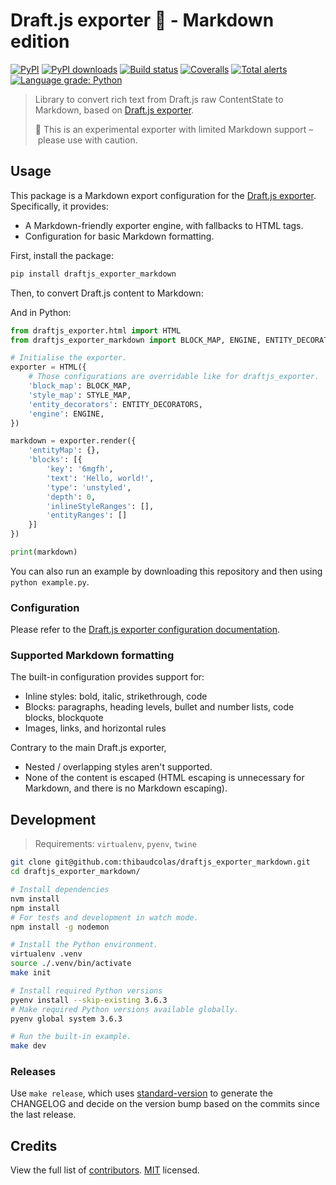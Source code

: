 # Draft.js exporter 🐍 - Markdown edition

[![PyPI](https://img.shields.io/pypi/v/draftjs_exporter_markdown.svg)](https://pypi.org/project/draftjs_exporter_markdown/) [![PyPI downloads](https://img.shields.io/pypi/dm/draftjs_exporter_markdown.svg)](https://pypi.org/project/draftjs_exporter_markdown/) [![Build status](https://github.com/thibaudcolas/draftjs_exporter_markdown/workflows/CI/badge.svg)](https://github.com/thibaudcolas/draftjs_exporter_markdown/actions) [![Coveralls](https://coveralls.io/repos/github/thibaudcolas/draftjs_exporter_markdown/badge.svg)](https://coveralls.io/github/thibaudcolas/draftjs_exporter_markdown) [![Total alerts](https://img.shields.io/lgtm/alerts/g/thibaudcolas/draftjs_exporter_markdown.svg?logo=lgtm&logoWidth=18)](https://lgtm.com/projects/g/thibaudcolas/draftjs_exporter_markdown/alerts/) [![Language grade: Python](https://img.shields.io/lgtm/grade/python/g/thibaudcolas/draftjs_exporter_markdown.svg?logo=lgtm&logoWidth=18)](https://lgtm.com/projects/g/thibaudcolas/draftjs_exporter_markdown/context:python)

> Library to convert rich text from Draft.js raw ContentState to Markdown, based on [Draft.js exporter](https://github.com/springload/draftjs_exporter).
>
> 🚧 This is an experimental exporter with limited Markdown support – please use with caution.

## Usage

This package is a Markdown export configuration for the [Draft.js exporter](https://github.com/springload/draftjs_exporter). Specifically, it provides:

- A Markdown-friendly exporter engine, with fallbacks to HTML tags.
- Configuration for basic Markdown formatting.

First, install the package:

```sh
pip install draftjs_exporter_markdown
```

Then, to convert Draft.js content to Markdown:

And in Python:

```py
from draftjs_exporter.html import HTML
from draftjs_exporter_markdown import BLOCK_MAP, ENGINE, ENTITY_DECORATORS, STYLE_MAP

# Initialise the exporter.
exporter = HTML({
    # Those configurations are overridable like for draftjs_exporter.
    'block_map': BLOCK_MAP,
    'style_map': STYLE_MAP,
    'entity_decorators': ENTITY_DECORATORS,
    'engine': ENGINE,
})

markdown = exporter.render({
    'entityMap': {},
    'blocks': [{
        'key': '6mgfh',
        'text': 'Hello, world!',
        'type': 'unstyled',
        'depth': 0,
        'inlineStyleRanges': [],
        'entityRanges': []
    }]
})

print(markdown)
```

You can also run an example by downloading this repository and then using `python example.py`.

### Configuration

Please refer to the [Draft.js exporter configuration documentation](https://github.com/springload/draftjs_exporter#configuration).

### Supported Markdown formatting

The built-in configuration provides support for:

- Inline styles: bold, italic, strikethrough, code
- Blocks: paragraphs, heading levels, bullet and number lists, code blocks, blockquote
- Images, links, and horizontal rules

Contrary to the main Draft.js exporter,

- Nested / overlapping styles aren't supported.
- None of the content is escaped (HTML escaping is unnecessary for Markdown, and there is no Markdown escaping).

## Development

> Requirements: `virtualenv`, `pyenv`, `twine`

```sh
git clone git@github.com:thibaudcolas/draftjs_exporter_markdown.git
cd draftjs_exporter_markdown/

# Install dependencies
nvm install
npm install
# For tests and development in watch mode.
npm install -g nodemon

# Install the Python environment.
virtualenv .venv
source ./.venv/bin/activate
make init

# Install required Python versions
pyenv install --skip-existing 3.6.3
# Make required Python versions available globally.
pyenv global system 3.6.3

# Run the built-in example.
make dev
```

### Releases

Use `make release`, which uses [standard-version](https://github.com/conventional-changelog/standard-version) to generate the CHANGELOG and decide on the version bump based on the commits since the last release.

## Credits

View the full list of [contributors](https://github.com/thibaudcolas/draftjs_exporter_markdown/graphs/contributors). [MIT](LICENSE) licensed.
